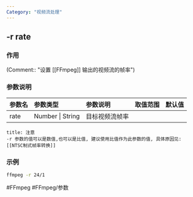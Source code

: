 ```yaml
---
Category: "视频流处理"
---
```


## -r rate

### 作用
(Comment:: "设置 [[FFmpeg]] 输出的视频流的帧率")

### 参数说明
|参数名|参数类型|参数说明|取值范围|默认值|
|:-|:-|:-|:-|:-|
|rate|Number \| String |目标视频流帧率|||

```ad-warning
title: 注意
-r 参数的值可以是数值,也可以是比值, 建议使用比值作为此参数的值, 具体原因见: [[NTSC制式帧率转换]]
```

### 示例
```bash
ffmpeg -r 24/1
```

#FFmpeg #FFmpeg/参数